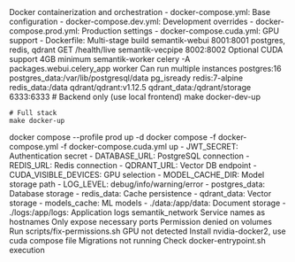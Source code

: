 <!-- IMPORTANT: If you make any changes that affect the information in this CLAUDE_DOCKER.md file,
     you MUST update this documentation accordingly. This includes:
     - Adding/removing services
     - Changing ports or volumes
     - Modifying environment variables
     - Altering deployment commands
     Keep this documentation in sync with the actual implementation! -->

<docker-configuration>
  <purpose>Docker containerization and orchestration</purpose>
  <files>
    - docker-compose.yml: Base configuration
    - docker-compose.dev.yml: Development overrides
    - docker-compose.prod.yml: Production settings
    - docker-compose.cuda.yml: GPU support
    - Dockerfile: Multi-stage build
  </files>
</docker-configuration>

<services>
  <service name="webui">
    <image>semantik-webui</image>
    <ports>8001:8001</ports>
    <depends-on>postgres, redis, qdrant</depends-on>
    <healthcheck>GET /health/live</healthcheck>
  </service>
  
  <service name="vecpipe">
    <image>semantik-vecpipe</image>
    <ports>8002:8002</ports>
    <gpu>Optional CUDA support</gpu>
    <memory>4GB minimum</memory>
  </service>
  
  <service name="worker">
    <image>semantik-worker</image>
    <command>celery -A packages.webui.celery_app worker</command>
    <scale>Can run multiple instances</scale>
  </service>
  
  <service name="postgres">
    <image>postgres:16</image>
    <volume>postgres_data:/var/lib/postgresql/data</volume>
    <healthcheck>pg_isready</healthcheck>
  </service>
  
  <service name="redis">
    <image>redis:7-alpine</image>
    <volume>redis_data:/data</volume>
  </service>
  
  <service name="qdrant">
    <image>qdrant/qdrant:v1.12.5</image>
    <volume>qdrant_data:/qdrant/storage</volume>
    <ports>6333:6333</ports>
  </service>
</services>

<deployment-commands>
  <development>
    # Backend only (use local frontend)
    make docker-dev-up
    
    # Full stack
    make docker-up
  </development>
  
  <production>
    docker compose --profile prod up -d
  </production>
  
  <gpu-enabled>
    docker compose -f docker-compose.yml -f docker-compose.cuda.yml up
  </gpu-enabled>
</deployment-commands>

<environment-variables>
  <required>
    - JWT_SECRET: Authentication secret
    - DATABASE_URL: PostgreSQL connection
    - REDIS_URL: Redis connection
    - QDRANT_URL: Vector DB endpoint
  </required>
  
  <optional>
    - CUDA_VISIBLE_DEVICES: GPU selection
    - MODEL_CACHE_DIR: Model storage path
    - LOG_LEVEL: debug/info/warning/error
  </optional>
</environment-variables>

<volumes>
  <persistent>
    - postgres_data: Database storage
    - redis_data: Cache persistence  
    - qdrant_data: Vector storage
    - models_cache: ML models
  </persistent>
  
  <bind-mounts>
    - ./data:/app/data: Document storage
    - ./logs:/app/logs: Application logs
  </bind-mounts>
</volumes>

<networking>
  <network>semantik_network</network>
  <internal-communication>Service names as hostnames</internal-communication>
  <security>Only expose necessary ports</security>
</networking>

<common-issues>
  <issue>
    <problem>Permission denied on volumes</problem>
    <solution>Run scripts/fix-permissions.sh</solution>
  </issue>
  <issue>
    <problem>GPU not detected</problem>
    <solution>Install nvidia-docker2, use cuda compose file</solution>
  </issue>
  <issue>
    <problem>Migrations not running</problem>
    <solution>Check docker-entrypoint.sh execution</solution>
  </issue>
</common-issues>
